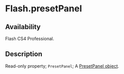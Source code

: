 # Flash.presetPanel

## Availability

Flash CS4 Professional.

## Description

Read-only property; `PresetPanel`; A [PresetPanel object](../PresetPanel_object/PresetPanel_summary.md).
